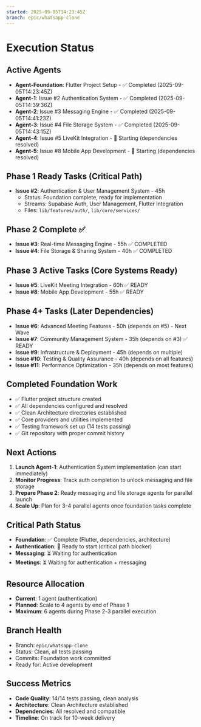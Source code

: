 ```yaml
---
started: 2025-09-05T14:23:45Z
branch: epic/whatsapp-clone
---
```


# Execution Status

## Active Agents  
- **Agent-Foundation**: Flutter Project Setup - ✅ Completed (2025-09-05T14:23:45Z)
- **Agent-1**: Issue #2 Authentication System - ✅ Completed (2025-09-05T14:39:36Z)
- **Agent-2**: Issue #3 Messaging Engine - ✅ Completed (2025-09-05T14:41:23Z)
- **Agent-3**: Issue #4 File Storage System - ✅ Completed (2025-09-05T14:43:15Z)
- **Agent-4**: Issue #5 LiveKit Integration - 🔄 Starting (dependencies resolved)
- **Agent-5**: Issue #8 Mobile App Development - 🔄 Starting (dependencies resolved)

## Phase 1 Ready Tasks (Critical Path)
- **Issue #2**: Authentication & User Management System - 45h
  - Status: Foundation complete, ready for implementation
  - Streams: Supabase Auth, User Management, Flutter Integration
  - Files: `lib/features/auth/`, `lib/core/services/`

## Phase 2 Complete ✅
- **Issue #3**: Real-time Messaging Engine - 55h ✅ COMPLETED
- **Issue #4**: File Storage & Sharing System - 40h ✅ COMPLETED

## Phase 3 Active Tasks (Core Systems Ready)
- **Issue #5**: LiveKit Meeting Integration - 60h ✅ READY
- **Issue #8**: Mobile App Development - 55h ✅ READY

## Phase 4+ Tasks (Later Dependencies)
- **Issue #6**: Advanced Meeting Features - 50h (depends on #5) - Next Wave
- **Issue #7**: Community Management System - 35h (depends on #3) ✅ READY
- **Issue #9**: Infrastructure & Deployment - 45h (depends on multiple)
- **Issue #10**: Testing & Quality Assurance - 40h (depends on all features)
- **Issue #11**: Performance Optimization - 35h (depends on most features)

## Completed Foundation Work
- ✅ Flutter project structure created
- ✅ All dependencies configured and resolved
- ✅ Clean Architecture directories established  
- ✅ Core providers and utilities implemented
- ✅ Testing framework set up (14 tests passing)
- ✅ Git repository with proper commit history

## Next Actions
1. **Launch Agent-1**: Authentication System implementation (can start immediately)
2. **Monitor Progress**: Track auth completion to unlock messaging and file storage
3. **Prepare Phase 2**: Ready messaging and file storage agents for parallel launch
4. **Scale Up**: Plan for 3-4 parallel agents once foundation tasks complete

## Critical Path Status
- **Foundation**: ✅ Complete (Flutter, dependencies, architecture)
- **Authentication**: 🔄 Ready to start (critical path blocker)
- **Messaging**: ⏳ Waiting for authentication
- **Meetings**: ⏳ Waiting for authentication + messaging

## Resource Allocation
- **Current**: 1 agent (authentication)
- **Planned**: Scale to 4 agents by end of Phase 1
- **Maximum**: 6 agents during Phase 2-3 parallel execution

## Branch Health
- Branch: `epic/whatsapp-clone`
- Status: Clean, all tests passing
- Commits: Foundation work committed
- Ready for: Active development

## Success Metrics
- **Code Quality**: 14/14 tests passing, clean analysis
- **Architecture**: Clean Architecture established
- **Dependencies**: All resolved and compatible
- **Timeline**: On track for 10-week delivery